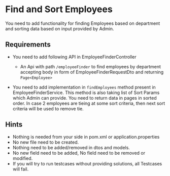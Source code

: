 # Find and Sort Employees 

You need to add functionality for finding Employees based on department and sorting data based on input provided by Admin.

## Requirements

 - You need to add following API in EmployeeFinderController
     
      - An Api with path `/employeeFinder` to find employees by department accepting body in form of EmployeeFinderRequestDto and returning `Page<Employee>`
      
 - You need to add implementation in `findEmployees` method present in EmployeeFinderService. This method is also taking list of Sort Params which Admin can provide. You need to return data in pages in sorted order. In case 2 employees are tieing at some sort criteria, then next sort criteria will be used to remove tie.

## Hints
 - Nothing is needed from your side in pom.xml or application.properties
 - No new file need to be created.
 - Nothing need to be added/removed in dtos and models.
 - No new field need to be added, No field need to be removed or modified.
 - If you will try to run testcases without providing solutions, all Testcases will fail.